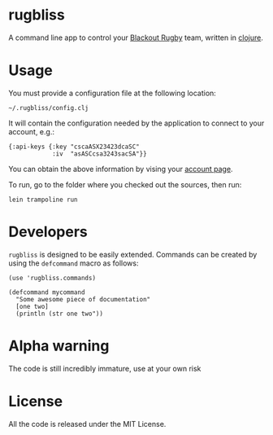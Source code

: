 rugbliss
========

A command line app to control your [Blackout Rugby](http://www.blackoutrugby.com/) team, written in [clojure](http://www.clojure.org).

Usage
=====

You must provide a configuration file at the following location:

    ~/.rugbliss/config.clj

It will contain the configuration needed by the application to connect to your account, e.g.:

    {:api-keys {:key "cscaASX23423dcaSC"
                :iv  "asASCcsa3243sacSA"}}

You can obtain the above information by vising your [account page](http://www.blackoutrugby.com/game/me.account.php#page=account).

To run, go to the folder where you checked out the sources, then run:

    lein trampoline run

Developers
==========

`rugbliss` is designed to be easily extended. Commands can be created by using the `defcommand` macro as follows:

    (use 'rugbliss.commands)

    (defcommand mycommand
      "Some awesome piece of documentation"
      [one two]
      (println (str one two"))

Alpha warning
=============

The code is still incredibly immature, use at your own risk

License
=======

All the code is released under the MIT License.
